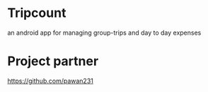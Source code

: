 # Tripcount
an android app for managing group-trips and day to day expenses

# Project partner
https://github.com/pawan231 

